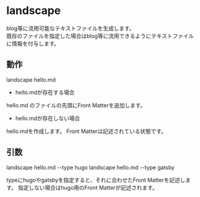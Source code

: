 # landscape

blog等に流用可能なテキストファイルを生成します。  
既存のファイルを指定した場合はblog等に流用できるようにテキストファイルに情報を付与します。

## 動作

landscape hello.md

* hello.mdが存在する場合

hello.md のファイルの先頭にFront Matterを追加します。

* hello.mdが存在しない場合

hello.mdを作成します。 Front Matterは記述されている状態です。


## 引数

landscape hello.md --type hugo
landscape hello.md --type gatsby

typeにhugoやgatsbyを指定すると、それに合わせたFront Matterを記述します。
指定しない場合はhugo用のFront Matterが記述されます。